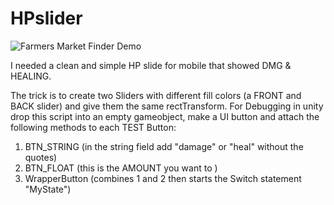 # HPslider

![Farmers Market Finder Demo](https://media.giphy.com/media/hsgOYIc1mC0D7PNMdb/giphy.gif)

I needed a clean and simple HP slide for mobile that showed DMG &amp; HEALING. 

The trick is to create two Sliders with different fill colors (a FRONT and BACK slider) and give them the same rectTransform.
For Debugging in unity drop this script into an empty gameobject, make a UI button and attach the following methods to each TEST Button:
1.  BTN_STRING (in the string field add "damage" or "heal" without the quotes)
2. BTN_FLOAT (this is the AMOUNT you want to )
3. WrapperButton (combines 1 and 2 then starts the Switch statement "MyState")

